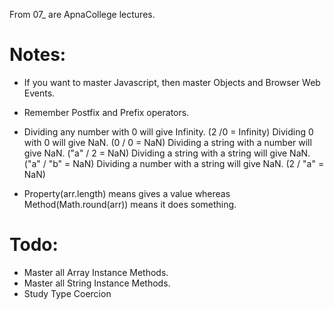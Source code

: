 From 07\_ are ApnaCollege lectures.

# Notes:

- If you want to master Javascript, then master Objects and Browser Web Events.

- Remember Postfix and Prefix operators.
- Dividing any number with 0 will give Infinity. (2 /0 = Infinity)
  Dividing 0 with 0 will give NaN. (0 / 0 = NaN)
  Dividing a string with a number will give NaN. ("a" / 2 = NaN)
  Dividing a string with a string will give NaN. ("a" / "b" = NaN)
  Dividing a number with a string will give NaN. (2 / "a" = NaN)
- Property(arr.length) means gives a value whereas Method(Math.round(arr)) means it does something.


# Todo:

- Master all Array Instance Methods.
- Master all String Instance Methods.
- Study Type Coercion
